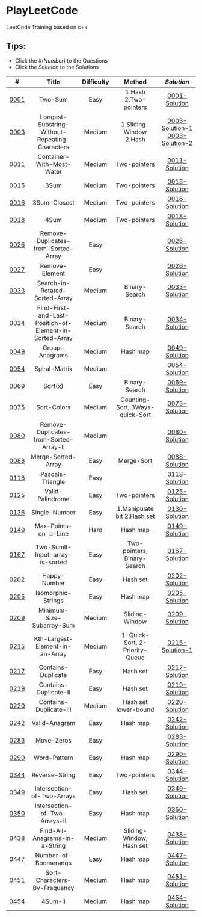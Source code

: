 # PlayLeetCode
LeetCode Training based on c++

## Tips: 
* Click the #(_Number_) to the Questions
* Click the _Solution_ to the Solutions

| # |  Title  |  Difficulty  |  Method  | _Solution_
|:-:|:-:|:-:|:-:|:-:|
|[0001] | Two-Sum                                           | Easy      | 1.Hash 2.Two-pointers         |[0001-Solution] |
|[0003] | Longest-Substring-Without-Repeating-Characters    | Medium    | 1.Sliding-Window 2.Hash       |[0003-Solution-1] [0003-Solution-2]|
|[0011] | Container-With-Most-Water                         | Medium    | Two-pointers                  |[0011-Solution]|
|[0015] | 3Sum                                              | Medium    | Two-pointers                  |[0015-Solution]|
|[0016] | 3Sum-Closest                                      | Medium    | Two-pointers                  |[0016-Solution]|
|[0018] | 4Sum                                              | Medium    | Two-pointers                  |[0018-Solution]|
|[0026] | Remove-Duplicates-from-Sorted-Array               | Easy      |                               |[0026-Solution]|
|[0027] | Remove-Element                                    | Easy      |                               |[0026-Solution]|
|[0033] | Search-in-Rotated-Sorted-Array                    | Medium    | Binary-Search                 |[0033-Solution]|
|[0034] | Find-First-and-Last-Position-of-Element-in-Sorted-Array | Medium | Binary-Search |[0034-Solution]|
|[0049] | Group-Anagrams                                    | Medium    | Hash map                      |[0049-Solution]|
|[0054] | Spiral-Matrix                                     | Medium    |                               |[0054-Solution]|
|[0069] | Sqrt(x)                                           | Easy      | Binary-Search                 |[0069-Solution]|
|[0075] | Sort-Colors                                       | Medium    |Counting-Sort, 3Ways-quick-Sort|[0075-Solution]|
|[0080] | Remove-Duplicates-from-Sorted-Array-II            | Medium    |                               |[0080-Solution]|
|[0088] | Merge-Sorted-Array                                | Easy      | Merge-Sort                    |[0088-Solution]|
|[0118] | Pascals-Triangle                                  | Easy      |                               |[0118-Solution]|
|[0125] | Valid-Palindrome                                  | Easy      | Two-pointers                  |[0125-Solution]|
|[0136] | Single-Number                                     | Easy      | 1.Manipulate bit 2.Hash set   |[0136-Solution]|
|[0149] | Max-Points-on-a-Line                              | Hard      | Hash map                      |[0149-Solution]|
|[0167] | Two-SumII-Input-array-is-sorted                   | Easy      | Two-pointers, Binary-Search   |[0167-Solution]|
|[0202] | Happy-Number                                      | Easy      | Hash set                      |[0202-Solution]|
|[0205] | Isomorphic-Strings                                | Easy      | Hash map                      |[0205-Solution]|
|[0209] | Minimum-Size-Subarray-Sum                         | Medium    | Sliding-Window                |[0209-Solution]|
|[0215] | Kth-Largest-Element-in-an-Array                   | Medium    | 1-Quick-Sort, 2-Priority-Queue|[0215-Solution-1]|
|[0217] | Contains-Duplicate                                | Easy      | Hash set                      |[0217-Solution]|
|[0219] | Contains-Duplicate-II                             | Easy      | Hash set                      |[0219-Solution]|
|[0220] | Contains-Duplicate-III                            | Medium    | Hash set lower-bound          |[0220-Solution]|
|[0242] | Valid-Anagram                                     | Easy      | Hash map                      |[0242-Solution]|
|[0283] | Move-Zeros                                        | Easy      |                               |[0283-Solution]|
|[0290] | Word-Pattern                                      | Easy      | Hash map                      |[0290-Solution]|
|[0344] | Reverse-String                                    | Easy      | Two-pointers                  |[0344-Solution]|
|[0349] | Intersection-of-Two-Arrays                        | Easy      | Hash set                      |[0349-Solution]|
|[0350] | Intersection-of-Two-Arrays-II                     | Easy      | Hash map                      |[0350-Solution]|
|[0438] | Find-All-Anagrams-in-a-String                     | Medium    | Sliding-Window, Hash set      |[0438-Solution]|
|[0447] | Number-of-Boomerangs                              | Easy      | Hash map                      |[0447-Solution]|
|[0451] | Sort-Characters-By-Frequency                      | Medium    | Hash map                      |[0451-Solution]|
|[0454] | 4Sum-II                                           | Medium    | Hash map                      |[0454-Solution]|



[0001]: https://leetcode.com/problems/two-sum/
[0001-Solution]: https://github.com/FeiZhao0531/PlayLeetCode/tree/master/LookupTable/0001-Two-Sum

[0003]: https://leetcode.com/problems/longest-substring-without-repeating-characters/
[0003-Solution-1]: https://github.com/FeiZhao0531/PlayLeetCode/tree/master/Array-vector/0003-Longest-Substring-Without-Repeating-Characters
[0003-Solution-2]: https://github.com/FeiZhao0531/PlayLeetCode/tree/master/LookupTable/0003-Longest-Substring-Without-Repeating-Characters

[0011]: https://leetcode.com/problems/container-with-most-water/
[0011-Solution]: https://github.com/FeiZhao0531/PlayLeetCode/tree/master/Array-vector/0011-Container-With-Most-Water

[0015]: https://leetcode.com/problems/3sum/
[0015-Solution]: https://github.com/FeiZhao0531/PlayLeetCode/tree/master/Array-vector/0015-3Sum

[0016]: https://leetcode.com/problems/3sum-closest/
[0016-Solution]: https://github.com/FeiZhao0531/PlayLeetCode/tree/master/LookupTable/0016-3Sum-Closest

[0018]: https://leetcode.com/problems/4sum/
[0018-Solution]: https://github.com/FeiZhao0531/PlayLeetCode/tree/master/LookupTable/0018-4Sum

[0026]: https://leetcode.com/problems/remove-duplicates-from-sorted-array/
[0026-Solution]: https://github.com/FeiZhao0531/PlayLeetCode/tree/master/Array-vector/0026-Remove-Duplicates-from-Sorted-Array

[0027]: https://leetcode.com/problems/remove-element/
[0027-Solution]: https://github.com/FeiZhao0531/PlayLeetCode/tree/master/Array-vector/0027-Remove-Element

[0033]: https://leetcode.com/problems/search-in-rotated-sorted-array/
[0033-Solution]: https://github.com/FeiZhao0531/PlayLeetCode/tree/master/Array-vector/0033-Search-in-Rotated-Sorted-Array

[0034]: https://leetcode.com/problems/find-first-and-last-position-of-element-in-sorted-array/
[0034-Solution]: https://github.com/FeiZhao0531/PlayLeetCode/tree/master/Array-vector/0034-Find-First-and-Last-Position-of-Element-in-Sorted-Array

[0049]: https://leetcode.com/problems/group-anagrams/
[0049-Solution]: https://github.com/FeiZhao0531/PlayLeetCode/tree/master/LookupTable/0049-Group-Anagrams

[0054]: https://leetcode.com/problems/spiral-matrix/
[0054-Solution]: https://github.com/FeiZhao0531/PlayLeetCode/tree/master/Array-vector/0054-Spiral-Matrix

[0069]: https://leetcode.com/problems/sqrtx/
[0069-Solution]: https://github.com/FeiZhao0531/PlayLeetCode/tree/master/Array-vector/0069-Sqrt(x)

[0075]: https://leetcode.com/problems/sort-colors/
[0075-Solution]: https://github.com/FeiZhao0531/PlayLeetCode/tree/master/Array-vector/0075-Sort-Colors

[0080]: https://leetcode.com/problems/remove-duplicates-from-sorted-array-ii/
[0080-Solution]: https://github.com/FeiZhao0531/PlayLeetCode/tree/master/Array-vector/0080-Remove-Duplicates-from-Sorted-Array-II

[0088]: https://leetcode.com/problems/merge-sorted-array/
[0088-Solution]: https://github.com/FeiZhao0531/PlayLeetCode/tree/master/Array-vector/0088-Merge-Sorted-Arrary

[0118]: https://leetcode.com/problems/pascals-triangle/
[0118-Solution]: https://github.com/FeiZhao0531/PlayLeetCode/tree/master/Array-vector/0118-Pascals-Triangle

[0125]: https://leetcode.com/problems/valid-palindrome/
[0125-Solution]: https://github.com/FeiZhao0531/PlayLeetCode/tree/master/Array-vector/0125-Valid-Palindrome

[0136]: https://leetcode.com/problems/single-number/
[0136-Solution]: https://github.com/FeiZhao0531/PlayLeetCode/tree/master/LookupTable/0136-Single-Number

[0149]: https://leetcode.com/problems/max-points-on-a-line/
[0149-Solution]: https://github.com/FeiZhao0531/PlayLeetCode/tree/master/LookupTable/0149-Max-Points-on-a-Line

[0167]: https://leetcode.com/problems/two-sum-ii-input-array-is-sorted/
[0167-Solution]: https://github.com/FeiZhao0531/PlayLeetCode/tree/master/Array-vector/0167-Two-SumII-Input-array-is-sorted

[0202]: https://leetcode.com/problems/happy-number/
[0202-Solution]: https://github.com/FeiZhao0531/PlayLeetCode/tree/master/LookupTable/0202-Happy-Number

[0205]: https://leetcode.com/problems/isomorphic-strings/
[0205-Solution]: https://github.com/FeiZhao0531/PlayLeetCode/tree/master/LookupTable/0205-Isomorphic-Strings

[0209]: https://leetcode.com/problems/minimum-size-subarray-sum/
[0209-Solution]: https://github.com/FeiZhao0531/PlayLeetCode/tree/master/Array-vector/0209-Minimum-Size-Subarray-Sum

[0215]: https://leetcode.com/problems/kth-largest-element-in-an-array
[0215-Solution-1]: https://github.com/FeiZhao0531/PlayLeetCode/tree/master/Array-vector/0215-Kth-Largest-Element-in-an-Array

[0217]: https://leetcode.com/problems/contains-duplicate/
[0217-Solution]: https://github.com/FeiZhao0531/PlayLeetCode/tree/master/LookupTable/0217-Contains-Duplicate

[0219]: https://leetcode.com/problems/contains-duplicate-ii/
[0219-Solution]: https://github.com/FeiZhao0531/PlayLeetCode/tree/master/LookupTable/0219-Contains-Duplicate-II

[0220]: https://leetcode.com/problems/contains-duplicate-iii/
[0220-Solution]: https://github.com/FeiZhao0531/PlayLeetCode/tree/master/LookupTable/0220-Contains-Duplicate-III

[0242]: https://leetcode.com/problems/valid-anagram/
[0242-Solution]: https://github.com/FeiZhao0531/PlayLeetCode/tree/master/LookupTable/0242-Valid-Anagram

[0283]: https://leetcode.com/problems/move-zeroes/
[0283-Solution]: https://github.com/FeiZhao0531/PlayLeetCode/tree/master/Array-vector/0283-Move-Zeros

[0290]: https://leetcode.com/problems/word-pattern/
[0290-Solution]: https://github.com/FeiZhao0531/PlayLeetCode/tree/master/LookupTable/0290-Word-Pattern

[0344]: https://leetcode.com/problems/reverse-string/
[0344-Solution]: https://github.com/FeiZhao0531/PlayLeetCode/tree/master/Array-vector/0344-Reverse-String

[0349]: https://leetcode.com/problems/intersection-of-two-arrays/
[0349-Solution]: https://github.com/FeiZhao0531/PlayLeetCode/tree/master/LookupTable/0349-Intersection-of-Two-Arrays

[0350]: https://leetcode.com/problems/intersection-of-two-arrays-ii/
[0350-Solution]: https://github.com/FeiZhao0531/PlayLeetCode/tree/master/LookupTable/0350-Intersection-of-Two-Arrays-II

[0438]: https://leetcode.com/problems/find-all-anagrams-in-a-string/
[0438-Solution]: https://github.com/FeiZhao0531/PlayLeetCode/tree/master/Array-vector/0438-Find-All-Anagrams-in-a-String

[0447]: https://leetcode.com/problems/number-of-boomerangs/
[0447-Solution]: https://github.com/FeiZhao0531/PlayLeetCode/tree/master/LookupTable/0447-Number-of-Boomerangs

[0451]: https://leetcode.com/problems/sort-characters-by-frequency/
[0451-Solution]: https://github.com/FeiZhao0531/PlayLeetCode/tree/master/LookupTable/0451-Sort-Characters-By-Frequency

[0454]: https://leetcode.com/problems/4sum-ii/
[0454-Solution]: https://github.com/FeiZhao0531/PlayLeetCode/tree/master/LookupTable/0454-4Sum-II
